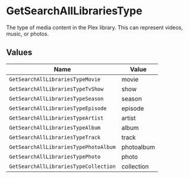 # GetSearchAllLibrariesType

The type of media content in the Plex library. This can represent videos, music, or photos.



## Values

| Name                                  | Value                                 |
| ------------------------------------- | ------------------------------------- |
| `GetSearchAllLibrariesTypeMovie`      | movie                                 |
| `GetSearchAllLibrariesTypeTvShow`     | show                                  |
| `GetSearchAllLibrariesTypeSeason`     | season                                |
| `GetSearchAllLibrariesTypeEpisode`    | episode                               |
| `GetSearchAllLibrariesTypeArtist`     | artist                                |
| `GetSearchAllLibrariesTypeAlbum`      | album                                 |
| `GetSearchAllLibrariesTypeTrack`      | track                                 |
| `GetSearchAllLibrariesTypePhotoAlbum` | photoalbum                            |
| `GetSearchAllLibrariesTypePhoto`      | photo                                 |
| `GetSearchAllLibrariesTypeCollection` | collection                            |